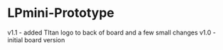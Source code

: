 # LPmini-Prototype
v1.1 - added TItan logo to back of board and a few small changes
v1.0 - initial board version
